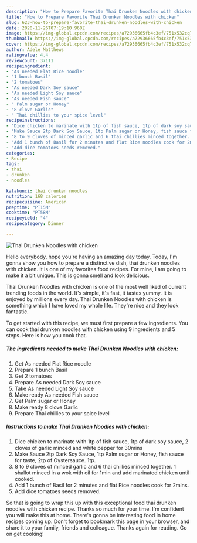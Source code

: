 ```yaml
---
description: "How to Prepare Favorite Thai Drunken Noodles with chicken"
title: "How to Prepare Favorite Thai Drunken Noodles with chicken"
slug: 623-how-to-prepare-favorite-thai-drunken-noodles-with-chicken
date: 2020-11-26T07:19:10.960Z
image: https://img-global.cpcdn.com/recipes/a72936665fb4c3ef/751x532cq70/thai-drunken-noodles-with-chicken-recipe-main-photo.jpg
thumbnail: https://img-global.cpcdn.com/recipes/a72936665fb4c3ef/751x532cq70/thai-drunken-noodles-with-chicken-recipe-main-photo.jpg
cover: https://img-global.cpcdn.com/recipes/a72936665fb4c3ef/751x532cq70/thai-drunken-noodles-with-chicken-recipe-main-photo.jpg
author: Adele Matthews
ratingvalue: 4.4
reviewcount: 37111
recipeingredient:
- "As needed Flat Rice noodle"
- "1 bunch Basil"
- "2 tomatoes"
- "As needed Dark Soy sauce"
- "As needed Light Soy sauce"
- "As needed Fish sauce"
- " Palm sugar or Honey"
- "8 clove Garlic"
- " Thai chillies to your spice level"
recipeinstructions:
- "Dice chicken to marinate with 1tp of fish sauce, 1tp of dark soy sauce, 2 cloves of garlic minced and white pepper for 30mins"
- "Make Sauce 2tp Dark Soy Sauce, 1tp Palm sugar or Honey, fish sauce for taste, 2tp of Oystersauce. 1tp."
- "8 to 9 cloves of minced garlic and 6 thai chillies minced together. 1 shallot minced in a wok with oil for 1min and add marinated chicken until cooked."
- "Add 1 bunch of Basil for 2 minutes and flat Rice noodles cook for 2mins."
- "Add dice tomatoes seeds removed."
categories:
- Recipe
tags:
- thai
- drunken
- noodles

katakunci: thai drunken noodles 
nutrition: 168 calories
recipecuisine: American
preptime: "PT15M"
cooktime: "PT58M"
recipeyield: "4"
recipecategory: Dinner

---
```



![Thai Drunken Noodles with chicken](https://img-global.cpcdn.com/recipes/a72936665fb4c3ef/751x532cq70/thai-drunken-noodles-with-chicken-recipe-main-photo.jpg)

Hello everybody, hope you're having an amazing day today. Today, I'm gonna show you how to prepare a distinctive dish, thai drunken noodles with chicken. It is one of my favorites food recipes. For mine, I am going to make it a bit unique. This is gonna smell and look delicious.



Thai Drunken Noodles with chicken is one of the most well liked of current trending foods in the world. It's simple, it's fast, it tastes yummy. It is enjoyed by millions every day. Thai Drunken Noodles with chicken is something which I have loved my whole life. They're nice and they look fantastic.


To get started with this recipe, we must first prepare a few ingredients. You can cook thai drunken noodles with chicken using 9 ingredients and 5 steps. Here is how you cook that.

<!--inarticleads1-->

##### The ingredients needed to make Thai Drunken Noodles with chicken:

1. Get As needed Flat Rice noodle
1. Prepare 1 bunch Basil
1. Get 2 tomatoes
1. Prepare As needed Dark Soy sauce
1. Take As needed Light Soy sauce
1. Make ready As needed Fish sauce
1. Get  Palm sugar or Honey
1. Make ready 8 clove Garlic
1. Prepare  Thai chillies to your spice level




<!--inarticleads2-->

##### Instructions to make Thai Drunken Noodles with chicken:

1. Dice chicken to marinate with 1tp of fish sauce, 1tp of dark soy sauce, 2 cloves of garlic minced and white pepper for 30mins
1. Make Sauce 2tp Dark Soy Sauce, 1tp Palm sugar or Honey, fish sauce for taste, 2tp of Oystersauce. 1tp.
1. 8 to 9 cloves of minced garlic and 6 thai chillies minced together. 1 shallot minced in a wok with oil for 1min and add marinated chicken until cooked.
1. Add 1 bunch of Basil for 2 minutes and flat Rice noodles cook for 2mins.
1. Add dice tomatoes seeds removed.




So that is going to wrap this up with this exceptional food thai drunken noodles with chicken recipe. Thanks so much for your time. I'm confident you will make this at home. There's gonna be interesting food in home recipes coming up. Don't forget to bookmark this page in your browser, and share it to your family, friends and colleague. Thanks again for reading. Go on get cooking!
